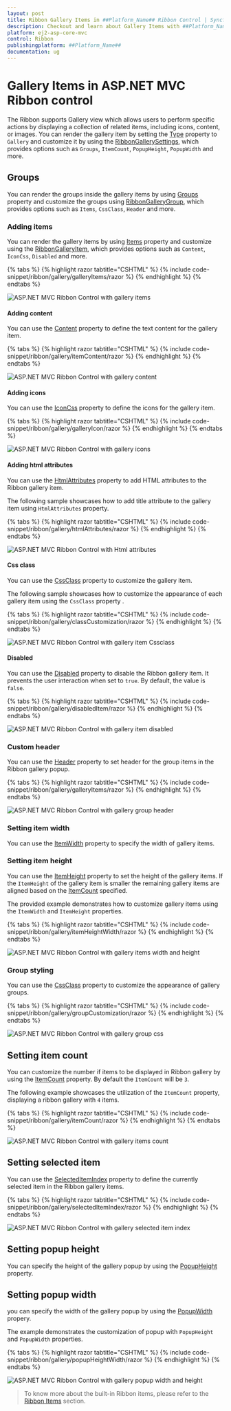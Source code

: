 ```yaml
---
layout: post
title: Ribbon Gallery Items in ##Platform_Name## Ribbon Control | Syncfusion
description: Checkout and learn about Gallery Items with ##Platform_Name## Ribbon control of Syncfusion Essential JS 2 and more.
platform: ej2-asp-core-mvc
control: Ribbon
publishingplatform: ##Platform_Name##
documentation: ug
---
```


# Gallery Items in ASP.NET MVC Ribbon control

The Ribbon supports Gallery view which allows users to perform specific actions by displaying a collection of related items, including icons, content, or images. You can render the gallery item by setting the [Type](https://help.syncfusion.com/cr/aspnetmvc-js2/Syncfusion.EJ2.Ribbon.RibbonItem.html#Syncfusion_EJ2_Ribbon_RibbonItem_Type) property to `Gallery` and customize it by using the [RibbonGallerySettings](https://help.syncfusion.com/cr/aspnetmvc-js2/Syncfusion.EJ2.Ribbon.RibbonGallerySettings.html), which provides options such as `Groups`, `ItemCount`, `PopupHeight`, `PopupWidth` and more.

## Groups

You can render the groups inside the gallery items by using [Groups](https://help.syncfusion.com/cr/aspnetmvc-js2/Syncfusion.EJ2.Ribbon.RibbonGallerySettings.html#Syncfusion_EJ2_Ribbon_RibbonGallerySettings_Groups) property and customize the groups using [RibbonGalleryGroup](https://help.syncfusion.com/cr/aspnetmvc-js2/Syncfusion.EJ2.Ribbon.RibbonGalleryGroup.html), which provides options such as `Items`, `CssClass`, `Header` and more.

### Adding items

You can render the gallery items by using [Items](https://help.syncfusion.com/cr/aspnetmvc-js2/Syncfusion.EJ2.Ribbon.RibbonGalleryGroup.html#Syncfusion_EJ2_Ribbon_RibbonGalleryGroup_Items) property and customize using the [RibbonGalleryItem](https://help.syncfusion.com/cr/aspnetmvc-js2/Syncfusion.EJ2.Ribbon.RibbonGalleryItem.html), which provides options such as `Content`, `IconCss`, `Disabled` and more.

{% tabs %}
{% highlight razor tabtitle="CSHTML" %}
{% include code-snippet/ribbon/gallery/galleryItems/razor %}
{% endhighlight %}
{% endtabs %}

![ASP.NET MVC Ribbon Control with gallery items](./images/ribbon-gallery-items.png)

#### Adding content

You can use the [Content](https://help.syncfusion.com/cr/aspnetmvc-js2/Syncfusion.EJ2.Ribbon.RibbonGalleryItem.html#Syncfusion_EJ2_Ribbon_RibbonGalleryItem_Content) property to define the text content for the gallery item.

{% tabs %}
{% highlight razor tabtitle="CSHTML" %}
{% include code-snippet/ribbon/gallery/itemContent/razor %}
{% endhighlight %}
{% endtabs %}

![ASP.NET MVC Ribbon Control with gallery content](./images/ribbon-gallery-content.png)

#### Adding icons

You can use the [IconCss](https://help.syncfusion.com/cr/aspnetmvc-js2/Syncfusion.EJ2.Ribbon.RibbonGalleryItem.html#Syncfusion_EJ2_Ribbon_RibbonGalleryItem_IconCss) property to define the icons for the gallery item.

{% tabs %}
{% highlight razor tabtitle="CSHTML" %}
{% include code-snippet/ribbon/gallery/galleryIcon/razor %}
{% endhighlight %}
{% endtabs %}

![ASP.NET MVC Ribbon Control with gallery icons](./images/ribbon-gallery-icons.png)

#### Adding html attributes

You can use the [HtmlAttributes](https://help.syncfusion.com/cr/aspnetmvc-js2/Syncfusion.EJ2.Ribbon.RibbonGalleryItem.html#Syncfusion_EJ2_Ribbon_RibbonGalleryItem_HtmlAttributes) property to add HTML attributes to the Ribbon gallery item.

The following sample showcases how to add title attribute to the gallery item using `HtmlAttributes` property.

{% tabs %}
{% highlight razor tabtitle="CSHTML" %}
{% include code-snippet/ribbon/gallery/htmlAttributes/razor %}
{% endhighlight %}
{% endtabs %}

![ASP.NET MVC Ribbon Control with Html attributes](./images/ribbon-gallery-attribute.png)

#### Css class

You can use the [CssClass](https://help.syncfusion.com/cr/aspnetmvc-js2/Syncfusion.EJ2.Ribbon.RibbonGalleryItem.html#Syncfusion_EJ2_Ribbon_RibbonGalleryItem_CssClass) property to customize the gallery item.

The following sample showcases how to customize the appearance of each gallery item using the `CssClass` property .

{% tabs %}
{% highlight razor tabtitle="CSHTML" %}
{% include code-snippet/ribbon/gallery/classCustomization/razor %}
{% endhighlight %}
{% endtabs %}

![ASP.NET MVC Ribbon Control with gallery item Cssclass](./images/ribbon-gallery-item-cssclass.png)

#### Disabled

You can use the [Disabled](https://help.syncfusion.com/cr/aspnetmvc-js2/Syncfusion.EJ2.Ribbon.RibbonGalleryItem.html#Syncfusion_EJ2_Ribbon_RibbonGalleryItem_Disabled) property to disable the Ribbon gallery item. It prevents the user interaction when set to `true`. By default, the value is `false`.

{% tabs %}
{% highlight razor tabtitle="CSHTML" %}
{% include code-snippet/ribbon/gallery/disabledItem/razor %}
{% endhighlight %}
{% endtabs %}

![ASP.NET MVC Ribbon Control with gallery item disabled](./images/ribbon-gallery-item-disabled.png)

### Custom header

You can use the [Header](https://help.syncfusion.com/cr/aspnetmvc-js2/Syncfusion.EJ2.Ribbon.RibbonGalleryGroup.html#Syncfusion_EJ2_Ribbon_RibbonGalleryGroup_Header) property to set header for the group items in the Ribbon gallery popup.

{% tabs %}
{% highlight razor tabtitle="CSHTML" %}
{% include code-snippet/ribbon/gallery/galleryItems/razor %}
{% endhighlight %}
{% endtabs %}

![ASP.NET MVC Ribbon Control with gallery group header](./images/ribbon-gallery-items.png)

### Setting item width

You can use the [ItemWidth](https://help.syncfusion.com/cr/aspnetmvc-js2/Syncfusion.EJ2.Ribbon.RibbonGalleryGroup.html#Syncfusion_EJ2_Ribbon_RibbonGalleryGroup_ItemWidth) property to specify the width of gallery items.

### Setting item height

You can use the [ItemHeight](https://help.syncfusion.com/cr/aspnetmvc-js2/Syncfusion.EJ2.Ribbon.RibbonGalleryGroup.html#Syncfusion_EJ2_Ribbon_RibbonGalleryGroup_ItemHeight) property to set the height of the gallery items. If the `ItemHeight` of the gallery item is smaller the remaining gallery items are aligned based on the [ItemCount](https://help.syncfusion.com/cr/aspnetmvc-js2/Syncfusion.EJ2.Ribbon.RibbonGallerySettings.html#Syncfusion_EJ2_Ribbon_RibbonGallerySettings_ItemCount) specified.

The provided example demonstrates how to customize gallery items using the `ItemWidth` and `ItemHeight` properties.

{% tabs %}
{% highlight razor tabtitle="CSHTML" %}
{% include code-snippet/ribbon/gallery/itemHeightWidth/razor %}
{% endhighlight %}
{% endtabs %}

![ASP.NET MVC Ribbon Control with gallery items width and height](./images/ribbon-gallery-item-styles.png)

### Group styling

You can use the [CssClass](https://help.syncfusion.com/cr/aspnetmvc-js2/Syncfusion.EJ2.Ribbon.RibbonGalleryGroup.html#Syncfusion_EJ2_Ribbon_RibbonGalleryGroup_CssClass) property to customize the appearance of gallery groups.

{% tabs %}
{% highlight razor tabtitle="CSHTML" %}
{% include code-snippet/ribbon/gallery/groupCustomization/razor %}
{% endhighlight %}
{% endtabs %}

![ASP.NET MVC Ribbon Control with gallery group css](./images/ribbon-gallery-group-cssclass.png)

## Setting item count

You can customize the number if items to be displayed in Ribbon gallery by using the [ItemCount](https://help.syncfusion.com/cr/aspnetmvc-js2/Syncfusion.EJ2.Ribbon.RibbonGallerySettings.html#Syncfusion_EJ2_Ribbon_RibbonGallerySettings_ItemCount) property. By default the `ItemCount` will be `3`.

The following example showcases the utilization of the `ItemCount` property, displaying a ribbon gallery with `4` items.

{% tabs %}
{% highlight razor tabtitle="CSHTML" %}
{% include code-snippet/ribbon/gallery/itemCount/razor %}
{% endhighlight %}
{% endtabs %}

![ASP.NET MVC Ribbon Control with gallery items count](./images/ribbon-gallery-item-count.png)

## Setting selected item

You can use the [SelectedItemIndex](https://help.syncfusion.com/cr/aspnetmvc-js2/Syncfusion.EJ2.Ribbon.RibbonGallerySettings.html#Syncfusion_EJ2_Ribbon_RibbonGallerySettings_SelectedItemIndex) property to define the currently selected item in the Ribbon gallery items.

{% tabs %}
{% highlight razor tabtitle="CSHTML" %}
{% include code-snippet/ribbon/gallery/selectedItemIndex/razor %}
{% endhighlight %}
{% endtabs %}

![ASP.NET MVC Ribbon Control with gallery selected item index](./images/ribbon-gallery-selected-index.png)

## Setting popup height

You can specify the height of the gallery popup by using the [PopupHeight](https://help.syncfusion.com/cr/aspnetmvc-js2/Syncfusion.EJ2.Ribbon.RibbonGallerySettings.html#Syncfusion_EJ2_Ribbon_RibbonGallerySettings_PopupHeight) property.

## Setting popup width

you can specify the width of the gallery popup by using the [PopupWidth](https://help.syncfusion.com/cr/aspnetmvc-js2/Syncfusion.EJ2.Ribbon.RibbonGallerySettings.html#Syncfusion_EJ2_Ribbon_RibbonGallerySettings_PopupWidth) propery.

The example demonstrates the customization of popup with `PopupHeight` and `PopupWidth` properties.

{% tabs %}
{% highlight razor tabtitle="CSHTML" %}
{% include code-snippet/ribbon/gallery/popupHeightWidth/razor %}
{% endhighlight %}
{% endtabs %}

![ASP.NET MVC Ribbon Control with gallery popup width and height](./images/ribbon-gallery-popup-styles.png)

> To know more about the built-in Ribbon items, please refer to the [Ribbon Items](./items) section.